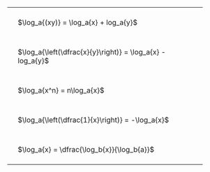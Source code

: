 #  
<br>
<style type="text/css">
#T_71ec6 th.col_heading {
  text-align: left;
  font-size: 1em;
}
#T_71ec6 td {
  text-align: left;
  font-size: 1em;
  padding: 1.5em;
}
#T_71ec6_row0_col0, #T_71ec6_row1_col0, #T_71ec6_row2_col0, #T_71ec6_row3_col0, #T_71ec6_row4_col0 {
  width: 400px;
  white-space: pre-wrap;
}
</style>
<table id="T_71ec6">
  <thead>
  </thead>
  <tbody>
    <tr>
      <td id="T_71ec6_row0_col0" class="data row0 col0" >$\log_a{(xy)} = \log_a{x} + log_a{y}$</td>
    </tr>
    <tr>
      <td id="T_71ec6_row1_col0" class="data row1 col0" >$\log_a{\left(\dfrac{x}{y}\right)} = \log_a{x} - log_a{y}$</td>
    </tr>
    <tr>
      <td id="T_71ec6_row2_col0" class="data row2 col0" >$\log_a{x^n} = n\log_a{x}$</td>
    </tr>
    <tr>
      <td id="T_71ec6_row3_col0" class="data row3 col0" >$\log_a{\left(\dfrac{1}{x}\right)} = -\log_a{x}$</td>
    </tr>
    <tr>
      <td id="T_71ec6_row4_col0" class="data row4 col0" >$\log_a{x} = \dfrac{\log_b{x}}{\log_b{a}}$</td>
    </tr>
  </tbody>
</table>
